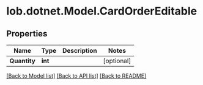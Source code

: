 # lob.dotnet.Model.CardOrderEditable

## Properties

Name | Type | Description | Notes
------------ | ------------- | ------------- | -------------
**Quantity** | **int** |  | [optional] 

[[Back to Model list]](../README.md#documentation-for-models) [[Back to API list]](../README.md#documentation-for-api-endpoints) [[Back to README]](../README.md)

